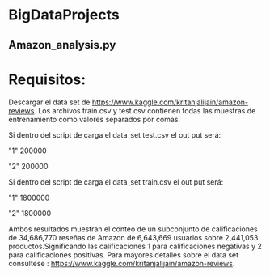 # BigDataProjects


## Amazon_analysis.py 
# Requisitos:
Descargar el data set de https://www.kaggle.com/kritanjalijain/amazon-reviews. Los archivos train.csv y test.csv contienen todas las muestras de entrenamiento como valores separados por comas.

Si dentro del script de carga el data_set test.csv el out put será:

"1" 200000

"2" 200000

Si dentro del script de carga el data_set train.csv el out put será:

"1" 1800000

"2" 1800000

Ambos resultados muestran el conteo de un subconjunto de calificaciones de 34,686,770 reseñas de Amazon de 6,643,669 usuarios sobre 2,441,053 productos.Significando las calificaciones 1 para calificaciones negativas y 2 para calificaciones positivas. Para mayores detalles sobre el data set consúltese : https://www.kaggle.com/kritanjalijain/amazon-reviews.
